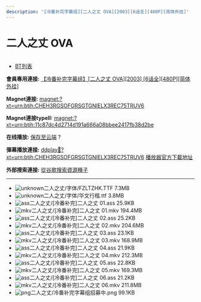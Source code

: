 ```yaml
---
description: '[冷番补完字幕组][二人之丈 OVA][2003][6话全][480P][简体外挂]'
---
```


# 二人之丈 OVA



<figure><img src="http://lain.bgm.tv/pic/cover/l/95/e3/77602_DNDiN.jpg" alt=""><figcaption></figcaption></figure>

* [BT列表](https://share.dmhy.org/topics/view/465912_OVA_2003_6_480P.html#tabs-1)

**會員專用連接:** [【冷番补完字幕组】\[二人之丈 OVA\]\[2003\] \[6话全\]\[480P\]\[简体外挂\]](https://dl.dmhy.org/2017/07/21/11c87dc4d2714d191a666a08bbee2417fb38d2be.torrent)

**Magnet連接:** [magnet:?xt=urn:btih:CHEH3RGSOFGRSGTGNIELX3REC75TRUV6](https://magnet/?xt=urn:btih:CHEH3RGSOFGRSGTGNIELX3REC75TRUV6\&dn=\&tr=http%3A%2F%2F104.238.198.186%3A8000%2Fannounce\&tr=udp%3A%2F%2F104.238.198.186%3A8000%2Fannounce\&tr=http%3A%2F%2Ftracker.openbittorrent.com%3A80%2Fannounce\&tr=http%3A%2F%2Ftracker.publicbt.com%3A80%2Fannounce\&tr=http%3A%2F%2Ftracker.prq.to%2Fannounce\&tr=http%3A%2F%2Fopen.acgtracker.com%3A1096%2Fannounce\&tr=http%3A%2F%2Ftr.bangumi.moe%3A6969%2Fannounce\&tr=https%3A%2F%2Ft-115.rhcloud.com%2Fonly_for_ylbud\&tr=http%3A%2F%2Fbtfile.sdo.com%3A6961%2Fannounce\&tr=http%3A%2F%2Fexodus.desync.com%3A6969%2Fannounce\&tr=https%3A%2F%2Ftr.bangumi.moe%3A9696%2Fannounce\&tr=http%3A%2F%2F121.14.98.151%3A9090%2Fannounce\&tr=http%3A%2F%2F173.254.204.71%3A1096%2Fannounce\&tr=http%3A%2F%2F188.190.120.74%3A80%2Fannounce\&tr=http%3A%2F%2F94.228.192.98%2Fannounce\&tr=http%3A%2F%2F95.68.246.30%3A80%2Fannounce\&tr=http%3A%2F%2Fanisaishuu.de%3A2710%2Fannounce)

**Magnet連接typeII:** [magnet:?xt=urn:btih:11c87dc4d2714d191a666a08bbee2417fb38d2be](https://magnet/?xt=urn:btih:11c87dc4d2714d191a666a08bbee2417fb38d2be)

**在线播放:** [保存至云端](https://mypikpak.com/drive/url-checker?url=magnet:?xt=urn:btih:11c87dc4d2714d191a666a08bbee2417fb38d2be) ?

**彈幕播放連接:** [ddplay:magnet:?xt=urn:btih:CHEH3RGSOFGRSGTGNIELX3REC75TRUV6](ddplay:magnet:?xt=urn:btih:CHEH3RGSOFGRSGTGNIELX3REC75TRUV6\&dn=\&tr=http%3A%2F%2F104.238.198.186%3A8000%2Fannounce\&tr=udp%3A%2F%2F104.238.198.186%3A8000%2Fannounce\&tr=http%3A%2F%2Ftracker.openbittorrent.com%3A80%2Fannounce\&tr=http%3A%2F%2Ftracker.publicbt.com%3A80%2Fannounce\&tr=http%3A%2F%2Ftracker.prq.to%2Fannounce\&tr=http%3A%2F%2Fopen.acgtracker.com%3A1096%2Fannounce\&tr=http%3A%2F%2Ftr.bangumi.moe%3A6969%2Fannounce\&tr=https%3A%2F%2Ft-115.rhcloud.com%2Fonly_for_ylbud\&tr=http%3A%2F%2Fbtfile.sdo.com%3A6961%2Fannounce\&tr=http%3A%2F%2Fexodus.desync.com%3A6969%2Fannounce\&tr=https%3A%2F%2Ftr.bangumi.moe%3A9696%2Fannounce\&tr=http%3A%2F%2F121.14.98.151%3A9090%2Fannounce\&tr=http%3A%2F%2F173.254.204.71%3A1096%2Fannounce\&tr=http%3A%2F%2F188.190.120.74%3A80%2Fannounce\&tr=http%3A%2F%2F94.228.192.98%2Fannounce\&tr=http%3A%2F%2F95.68.246.30%3A80%2Fannounce\&tr=http%3A%2F%2Fanisaishuu.de%3A2710%2Fannounce) [播放器官方下載地址](http://www.dandanplay.com/?from=dmhy)

**外部搜索連接:** [從谷歌搜索資源種子](https://www.google.com/search?oe=utf-8\&q=11c87dc4d2714d191a666a08bbee2417fb38d2be)

***

* ![unknown](https://share.dmhy.org/images/icon/unknown.gif)二人之丈/字体/FZLTZHK.TTF 7.3MB
* ![unknown](https://share.dmhy.org/images/icon/unknown.gif)二人之丈/字体/华文行楷.ttf 3.8MB
* ![ass](https://share.dmhy.org/images/icon/ass.gif)二人之丈/\[冷番补完]二人之丈 01.ass 25.9KB
* ![mkv](https://share.dmhy.org/images/icon/mkv.gif)二人之丈/\[冷番补完]二人之丈 01.mkv 194.4MB
* ![ass](https://share.dmhy.org/images/icon/ass.gif)二人之丈/\[冷番补完]二人之丈 02.ass 25.2KB
* ![mkv](https://share.dmhy.org/images/icon/mkv.gif)二人之丈/\[冷番补完]二人之丈 02.mkv 204.6MB
* ![ass](https://share.dmhy.org/images/icon/ass.gif)二人之丈/\[冷番补完]二人之丈 03.ass 23.1KB
* ![mkv](https://share.dmhy.org/images/icon/mkv.gif)二人之丈/\[冷番补完]二人之丈 03.mkv 168.9MB
* ![ass](https://share.dmhy.org/images/icon/ass.gif)二人之丈/\[冷番补完]二人之丈 04.ass 21.9KB
* ![mkv](https://share.dmhy.org/images/icon/mkv.gif)二人之丈/\[冷番补完]二人之丈 04.mkv 212.3MB
* ![ass](https://share.dmhy.org/images/icon/ass.gif)二人之丈/\[冷番补完]二人之丈 05.ass 22.8KB
* ![mkv](https://share.dmhy.org/images/icon/mkv.gif)二人之丈/\[冷番补完]二人之丈 05.mkv 169.3MB
* ![ass](https://share.dmhy.org/images/icon/ass.gif)二人之丈/\[冷番补完]二人之丈 06.ass 21.2KB
* ![mkv](https://share.dmhy.org/images/icon/mkv.gif)二人之丈/\[冷番补完]二人之丈 06.mkv 211.8MB
* ![png](https://share.dmhy.org/images/icon/png.gif)二人之丈/冷番补完字幕组招募中.png 99.1KB
